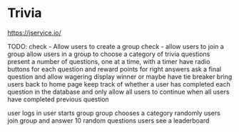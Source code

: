 # Trivia

https://jservice.io/

TODO:
check - Allow users to create a group
check - allow users to join a group
allow users in a group to choose a category of trivia questions
present a number of questions, one at a time, with a timer
have radio buttons for each question and reward points for right answers
ask a final question and allow wagering
display winner or maybe have tie breaker
bring users back to home page
keep track of whether a user has completed each question in the database and only
allow all users to continue when all users have completed previous question

user logs in
user starts group
group chooses a category randomly
users join group and answer 10 random questions
users see a leaderboard
